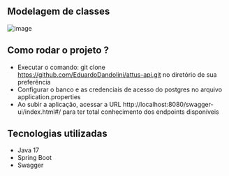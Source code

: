 ## Modelagem de classes 
![image](https://github.com/EduardoDandolini/attus-api/assets/130665098/2b9a25d2-aa5e-439d-8e30-3f80f8b8e17a)

## Como rodar o projeto ?
- Executar o comando: git clone https://github.com/EduardoDandolini/attus-api.git no diretório de sua preferência
- Configurar o banco e as credenciais de acesso do postgres no arquivo application.properties
- Ao subir a aplicação, acessar a URL http://localhost:8080/swagger-ui/index.html#/ para ter total conhecimento dos endpoints disponíveis

## Tecnologias utilizadas
- Java 17
- Spring Boot
- Swagger
